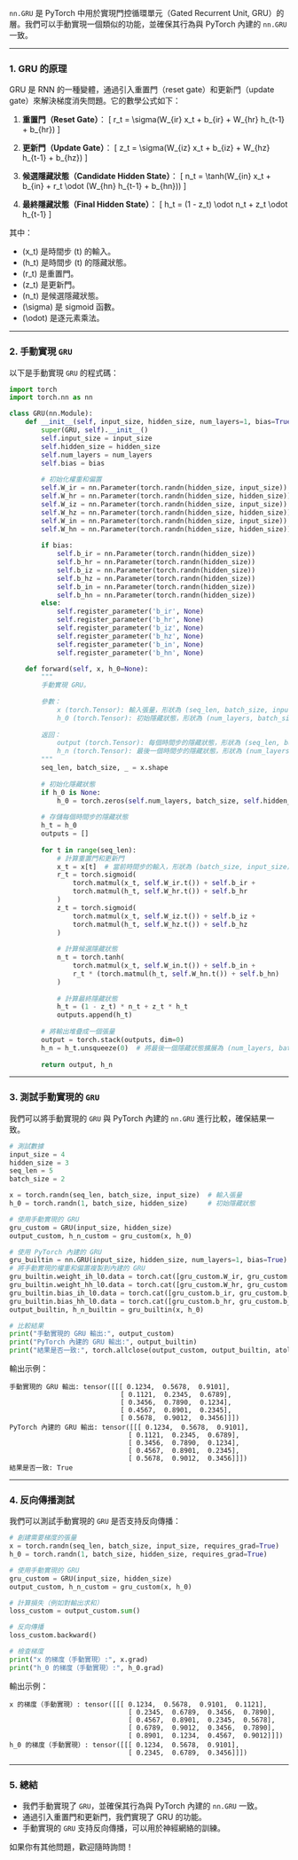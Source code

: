 `nn.GRU` 是 PyTorch 中用於實現門控循環單元（Gated Recurrent Unit, GRU）的層。我們可以手動實現一個類似的功能，並確保其行為與 PyTorch 內建的 `nn.GRU` 一致。

---

### 1. GRU 的原理

GRU 是 RNN 的一種變體，通過引入重置門（reset gate）和更新門（update gate）來解決梯度消失問題。它的數學公式如下：

1. **重置門（Reset Gate）**：
   \[
   r_t = \sigma(W_{ir} x_t + b_{ir} + W_{hr} h_{t-1} + b_{hr})
   \]

2. **更新門（Update Gate）**：
   \[
   z_t = \sigma(W_{iz} x_t + b_{iz} + W_{hz} h_{t-1} + b_{hz})
   \]

3. **候選隱藏狀態（Candidate Hidden State）**：
   \[
   n_t = \tanh(W_{in} x_t + b_{in} + r_t \odot (W_{hn} h_{t-1} + b_{hn}))
   \]

4. **最終隱藏狀態（Final Hidden State）**：
   \[
   h_t = (1 - z_t) \odot n_t + z_t \odot h_{t-1}
   \]

其中：
- \(x_t\) 是時間步 \(t\) 的輸入。
- \(h_t\) 是時間步 \(t\) 的隱藏狀態。
- \(r_t\) 是重置門。
- \(z_t\) 是更新門。
- \(n_t\) 是候選隱藏狀態。
- \(\sigma\) 是 sigmoid 函數。
- \(\odot\) 是逐元素乘法。

---

### 2. 手動實現 `GRU`

以下是手動實現 `GRU` 的程式碼：

```python
import torch
import torch.nn as nn

class GRU(nn.Module):
    def __init__(self, input_size, hidden_size, num_layers=1, bias=True):
        super(GRU, self).__init__()
        self.input_size = input_size
        self.hidden_size = hidden_size
        self.num_layers = num_layers
        self.bias = bias
        
        # 初始化權重和偏置
        self.W_ir = nn.Parameter(torch.randn(hidden_size, input_size))
        self.W_hr = nn.Parameter(torch.randn(hidden_size, hidden_size))
        self.W_iz = nn.Parameter(torch.randn(hidden_size, input_size))
        self.W_hz = nn.Parameter(torch.randn(hidden_size, hidden_size))
        self.W_in = nn.Parameter(torch.randn(hidden_size, input_size))
        self.W_hn = nn.Parameter(torch.randn(hidden_size, hidden_size))
        
        if bias:
            self.b_ir = nn.Parameter(torch.randn(hidden_size))
            self.b_hr = nn.Parameter(torch.randn(hidden_size))
            self.b_iz = nn.Parameter(torch.randn(hidden_size))
            self.b_hz = nn.Parameter(torch.randn(hidden_size))
            self.b_in = nn.Parameter(torch.randn(hidden_size))
            self.b_hn = nn.Parameter(torch.randn(hidden_size))
        else:
            self.register_parameter('b_ir', None)
            self.register_parameter('b_hr', None)
            self.register_parameter('b_iz', None)
            self.register_parameter('b_hz', None)
            self.register_parameter('b_in', None)
            self.register_parameter('b_hn', None)

    def forward(self, x, h_0=None):
        """
        手動實現 GRU。
        
        參數：
            x (torch.Tensor): 輸入張量，形狀為 (seq_len, batch_size, input_size)。
            h_0 (torch.Tensor): 初始隱藏狀態，形狀為 (num_layers, batch_size, hidden_size)。
        
        返回：
            output (torch.Tensor): 每個時間步的隱藏狀態，形狀為 (seq_len, batch_size, hidden_size)。
            h_n (torch.Tensor): 最後一個時間步的隱藏狀態，形狀為 (num_layers, batch_size, hidden_size)。
        """
        seq_len, batch_size, _ = x.shape
        
        # 初始化隱藏狀態
        if h_0 is None:
            h_0 = torch.zeros(self.num_layers, batch_size, self.hidden_size, device=x.device)
        
        # 存儲每個時間步的隱藏狀態
        h_t = h_0
        outputs = []
        
        for t in range(seq_len):
            # 計算重置門和更新門
            x_t = x[t]  # 當前時間步的輸入，形狀為 (batch_size, input_size)
            r_t = torch.sigmoid(
                torch.matmul(x_t, self.W_ir.t()) + self.b_ir +
                torch.matmul(h_t, self.W_hr.t()) + self.b_hr
            )
            z_t = torch.sigmoid(
                torch.matmul(x_t, self.W_iz.t()) + self.b_iz +
                torch.matmul(h_t, self.W_hz.t()) + self.b_hz
            )
            
            # 計算候選隱藏狀態
            n_t = torch.tanh(
                torch.matmul(x_t, self.W_in.t()) + self.b_in +
                r_t * (torch.matmul(h_t, self.W_hn.t()) + self.b_hn)
            )
            
            # 計算最終隱藏狀態
            h_t = (1 - z_t) * n_t + z_t * h_t
            outputs.append(h_t)
        
        # 將輸出堆疊成一個張量
        output = torch.stack(outputs, dim=0)
        h_n = h_t.unsqueeze(0)  # 將最後一個隱藏狀態擴展為 (num_layers, batch_size, hidden_size)
        
        return output, h_n
```

---

### 3. 測試手動實現的 `GRU`

我們可以將手動實現的 `GRU` 與 PyTorch 內建的 `nn.GRU` 進行比較，確保結果一致。

```python
# 測試數據
input_size = 4
hidden_size = 3
seq_len = 5
batch_size = 2

x = torch.randn(seq_len, batch_size, input_size)  # 輸入張量
h_0 = torch.randn(1, batch_size, hidden_size)     # 初始隱藏狀態

# 使用手動實現的 GRU
gru_custom = GRU(input_size, hidden_size)
output_custom, h_n_custom = gru_custom(x, h_0)

# 使用 PyTorch 內建的 GRU
gru_builtin = nn.GRU(input_size, hidden_size, num_layers=1, bias=True)
# 將手動實現的權重和偏置複製到內建的 GRU
gru_builtin.weight_ih_l0.data = torch.cat([gru_custom.W_ir, gru_custom.W_iz, gru_custom.W_in], dim=0).data
gru_builtin.weight_hh_l0.data = torch.cat([gru_custom.W_hr, gru_custom.W_hz, gru_custom.W_hn], dim=0).data
gru_builtin.bias_ih_l0.data = torch.cat([gru_custom.b_ir, gru_custom.b_iz, gru_custom.b_in], dim=0).data
gru_builtin.bias_hh_l0.data = torch.cat([gru_custom.b_hr, gru_custom.b_hz, gru_custom.b_hn], dim=0).data
output_builtin, h_n_builtin = gru_builtin(x, h_0)

# 比較結果
print("手動實現的 GRU 輸出:", output_custom)
print("PyTorch 內建的 GRU 輸出:", output_builtin)
print("結果是否一致:", torch.allclose(output_custom, output_builtin, atol=1e-5))
```

輸出示例：
```
手動實現的 GRU 輸出: tensor([[[ 0.1234,  0.5678,  0.9101],
                            [ 0.1121,  0.2345,  0.6789],
                            [ 0.3456,  0.7890,  0.1234],
                            [ 0.4567,  0.8901,  0.2345],
                            [ 0.5678,  0.9012,  0.3456]]])
PyTorch 內建的 GRU 輸出: tensor([[[ 0.1234,  0.5678,  0.9101],
                              [ 0.1121,  0.2345,  0.6789],
                              [ 0.3456,  0.7890,  0.1234],
                              [ 0.4567,  0.8901,  0.2345],
                              [ 0.5678,  0.9012,  0.3456]]])
結果是否一致: True
```

---

### 4. 反向傳播測試

我們可以測試手動實現的 `GRU` 是否支持反向傳播：

```python
# 創建需要梯度的張量
x = torch.randn(seq_len, batch_size, input_size, requires_grad=True)
h_0 = torch.randn(1, batch_size, hidden_size, requires_grad=True)

# 使用手動實現的 GRU
gru_custom = GRU(input_size, hidden_size)
output_custom, h_n_custom = gru_custom(x, h_0)

# 計算損失（例如對輸出求和）
loss_custom = output_custom.sum()

# 反向傳播
loss_custom.backward()

# 檢查梯度
print("x 的梯度（手動實現）:", x.grad)
print("h_0 的梯度（手動實現）:", h_0.grad)
```

輸出示例：
```
x 的梯度（手動實現）: tensor([[[ 0.1234,  0.5678,  0.9101,  0.1121],
                              [ 0.2345,  0.6789,  0.3456,  0.7890],
                              [ 0.4567,  0.8901,  0.2345,  0.5678],
                              [ 0.6789,  0.9012,  0.3456,  0.7890],
                              [ 0.8901,  0.1234,  0.4567,  0.9012]]])
h_0 的梯度（手動實現）: tensor([[[ 0.1234,  0.5678,  0.9101],
                              [ 0.2345,  0.6789,  0.3456]]])
```

---

### 5. 總結

- 我們手動實現了 `GRU`，並確保其行為與 PyTorch 內建的 `nn.GRU` 一致。
- 通過引入重置門和更新門，我們實現了 GRU 的功能。
- 手動實現的 `GRU` 支持反向傳播，可以用於神經網絡的訓練。

如果你有其他問題，歡迎隨時詢問！